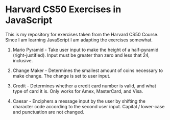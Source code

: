 # Harvard CS50 Exercises in JavaScript
This is my repository for exercises taken from the Harvard CS50 Course. 
Since I am learning JavaScript I am adapting the exercises somewhat. 

1. Mario Pyramid - 
Take user input to make the height of a half-pyramid (right-justified).
Input must be greater than zero and less that 24, inclusive.

2. Change Maker - 
Determines the smallest amount of coins necessary to make change. 
The change is set to user input. 

3. Credit -
Determines whether a credit card number is valid, and what type of card it is. 
Only works for Amex, MasterCard, and Visa. 

4. Caesar - 
Enciphers a message input by the user by shifting the character code according to the second user input. 
Capital / lower-case and punctuation are not changed.
